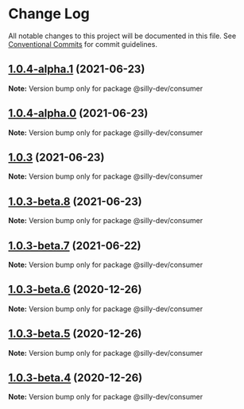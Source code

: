 # Change Log

All notable changes to this project will be documented in this file.
See [Conventional Commits](https://conventionalcommits.org) for commit guidelines.

## [1.0.4-alpha.1](https://github.com/amit1me/mono/compare/@silly-dev/consumer@1.0.3...@silly-dev/consumer@1.0.4-alpha.1) (2021-06-23)

**Note:** Version bump only for package @silly-dev/consumer





## [1.0.4-alpha.0](https://github.com/amit1me/mono/compare/@silly-dev/consumer@1.0.3...@silly-dev/consumer@1.0.4-alpha.0) (2021-06-23)

**Note:** Version bump only for package @silly-dev/consumer





## [1.0.3](https://github.com/amit1me/mono/compare/@silly-dev/consumer@1.0.3-beta.7...@silly-dev/consumer@1.0.3) (2021-06-23)

**Note:** Version bump only for package @silly-dev/consumer





## [1.0.3-beta.8](https://github.com/amit1me/mono/compare/@silly-dev/consumer@1.0.3-beta.7...@silly-dev/consumer@1.0.3-beta.8) (2021-06-23)

**Note:** Version bump only for package @silly-dev/consumer





## [1.0.3-beta.7](https://github.com/amit1me/mono/compare/@silly-dev/consumer@1.0.3-beta.5...@silly-dev/consumer@1.0.3-beta.7) (2021-06-22)

**Note:** Version bump only for package @silly-dev/consumer






## [1.0.3-beta.6](https://github.com/amit1me/mono/compare/@silly-dev/consumer@1.0.3-beta.5...@silly-dev/consumer@1.0.3-beta.6) (2020-12-26)

**Note:** Version bump only for package @silly-dev/consumer





## [1.0.3-beta.5](https://github.com/amit1me/mono/compare/@silly-dev/consumer@1.0.3-beta.4...@silly-dev/consumer@1.0.3-beta.5) (2020-12-26)

**Note:** Version bump only for package @silly-dev/consumer





## [1.0.3-beta.4](https://github.com/amit1me/mono/compare/@silly-dev/consumer@1.0.3-beta.3...@silly-dev/consumer@1.0.3-beta.4) (2020-12-26)

**Note:** Version bump only for package @silly-dev/consumer
